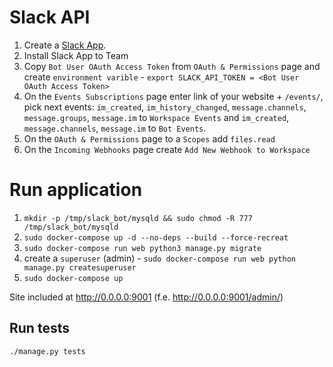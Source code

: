 # Slack API
1. Create a [Slack App](https://api.slack.com/apps).
2. Install Slack App to Team
3. Copy `Bot User OAuth Access Token` from `OAuth & Permissions` page and create `environment varible` - `export SLACK_API_TOKEN = <Bot User OAuth Access Token>`
4. On the `Events Subscriptions` page enter link of your website + `/events/`, pick next events:
`im_created`, `im_history_changed`, `message.channels`, `message.groups`, `message.im` to `Workspace Events` and `im_created`, `message.channels`, `message.im` to `Bot Events`.
5. On the `OAuth & Permissions` page to a `Scopes` add `files.read`
6. On the `Incoming Webhooks` page create `Add New Webhook to Workspace`

# Run application

1. `mkdir -p /tmp/slack_bot/mysqld && sudo chmod -R 777 /tmp/slack_bot/mysqld`
2. `sudo docker-compose up -d --no-deps --build --force-recreat`
3. `sudo docker-compose run web python3 manage.py migrate`
4. create a `superuser` (admin) - `sudo docker-compose run web python manage.py createsuperuser`
4. `sudo docker-compose up`

Site included at http://0.0.0.0:9001 (f.e. http://0.0.0.0:9001/admin/)

## Run tests

```bash
./manage.py tests
```
